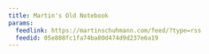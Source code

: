 ```yaml
---
title: Martin's Old Notebook
params:
  feedlink: https://martinschuhmann.com/feed/?type=rss
  feedid: 05e808fc1fa74ba80d474d9d237e6a19
---
```

